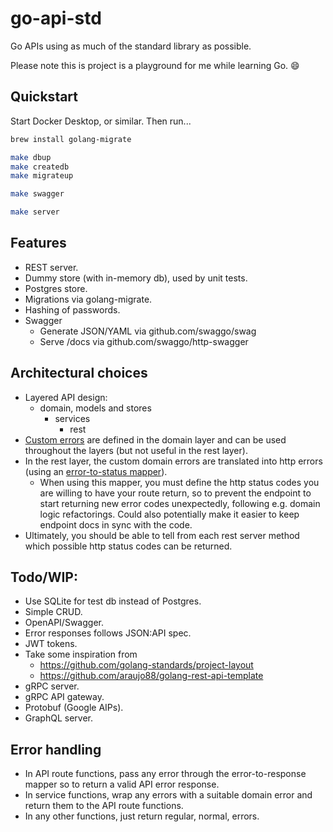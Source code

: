 # go-api-std

Go APIs using as much of the standard library as possible.

Please note this is project is a playground for me while learning Go. 😄

## Quickstart

Start Docker Desktop, or similar. Then run...

```bash
brew install golang-migrate

make dbup
make createdb
make migrateup

make swagger

make server
```

## Features

- REST server.
- Dummy store (with in-memory db), used by unit tests.
- Postgres store.
- Migrations via golang-migrate.
- Hashing of passwords.
- Swagger
  - Generate JSON/YAML via github.com/swaggo/swag
  - Serve /docs via github.com/swaggo/http-swagger

## Architectural choices

- Layered API design:
  - domain, models and stores
    - services
      - rest
- [Custom errors](internal/domain/error.go) are defined in the domain layer and can be used throughout the layers (but not useful in the rest layer).
- In the rest layer, the custom domain errors are translated into http errors (using an [error-to-status mapper](internal/rest/error_resp_mapper.go)).
  - When using this mapper, you must define the http status codes you are willing to have your route return, so to prevent the endpoint to start returning new error codes unexpectedly, following e.g. domain logic refactorings. Could also potentially make it easier to keep endpoint docs in sync with the code.
- Ultimately, you should be able to tell from each rest server method which possible http status codes can be returned.

## Todo/WIP:

- Use SQLite for test db instead of Postgres.
- Simple CRUD.
- OpenAPI/Swagger.
- Error responses follows JSON:API spec.
- JWT tokens.
- Take some inspiration from
  - https://github.com/golang-standards/project-layout
  - https://github.com/araujo88/golang-rest-api-template
- gRPC server.
- gRPC API gateway.
- Protobuf (Google AIPs).
- GraphQL server.

## Error handling

- In API route functions, pass any error through the error-to-response mapper so to return a valid API error response.
- In service functions, wrap any errors with a suitable domain error and return them to the API route functions.
- In any other functions, just return regular, normal, errors.
